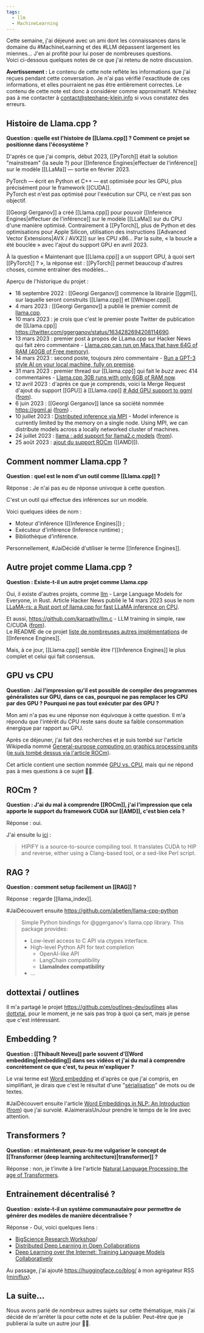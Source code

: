 ```yaml
---
tags:
  - llm
  - MachineLearning
---
```

Cette semaine, j'ai déjeuné avec un ami dont les connaissances dans le domaine du #MachineLearning et des #LLM dépassent largement les miennes... J'en ai profité pour lui poser de nombreuses questions.  
Voici ci-dessous quelques notes de ce que j'ai retenu de notre discussion.

**Avertissement :** Le contenu de cette note reflète les informations que j'ai reçues pendant cette conversation. Je n'ai pas vérifié l'exactitude de ces informations, et elles pourraient ne pas être entièrement correctes. Le contenu de cette note est donc à considérer comme approximatif. N'hésitez pas à me contacter à <contact@stephane-klein.info> si vous constatez des erreurs.

## Histoire de Llama.cpp ?

**Question : quelle est l'histoire de [[Llama.cpp]] ? Comment ce projet se positionne dans l'écosystème ?**

D'après ce que j'ai compris, début 2023, [[PyTorch]] était la solution "mainstream" (la seule ?) pour [[Inference Engines|effectuer de l'inférence]] sur le modèle [[LLaMa]] — sortie en février 2023.  

PyTorch — écrit en Python et C++ — est optimisée pour les GPU, plus précisément pour le framework [[CUDA]].  
PyTorch est n'est pas optimisé pour l'exécution sur CPU, ce n'est pas son objectif.

[[Georgi Gerganov]] a créé [[Llama.cpp]] pour pouvoir [[Inference Engines|effectuer de l'inférence]] sur le modèle [[LLaMa]] sur du CPU d'une manière optimisé. Contrairement à [[PyTorch]], plus de Python et des optimisations pour Apple Silicon, utilisation des instructions [[Advanced Vector Extensions|AVX / AVX2]] sur les CPU x86…
Par la suite, « la boucle a été bouclée » avec l'ajout du support GPU en avril 2023.

À la question « Maintenant que [[Llama.cpp]] a un support GPU, à quoi sert [[PyTorch]] ? », la réponse est : [[PyTorch]] permet beaucoup d'autres choses, comme entraîner des modèles…

Aperçu de l'historique du projet :

- 18 septembre 2022 : [[Georgi Gerganov]] commence la librairie [[ggml]], sur laquelle seront construits [[Llama.cpp]] et [[Whisper.cpp]].
- 4 mars 2023 : [[Georgi Gerganov]] a publié le premier commit de [llama.cpp](https://github.com/ggerganov/llama.cpp/graphs/contributors).
- 10 mars 2023 : je crois que c'est le premier poste Twitter de publication de [[Llama.cpp]] <https://twitter.com/ggerganov/status/1634282694208114690>.
- 13 mars 2023 : premier post à propos de LLama.cpp sur Hacker News qui fait zéro commentaire - [Llama.cpp can run on Macs that have 64G of RAM (40GB of Free memory)](https://news.ycombinator.com/item?id=35135375).
- 14 mars 2023 : second poste, toujours zéro commentaire - [Run a GPT-3 style AI on your local machine, fully on premise](https://news.ycombinator.com/item?id=35146267).
- 31 mars 2023 : premier thread sur [[Llama.cpp]] qui fait le *buzz* avec 414 commentaires - [Llama.cpp 30B runs with only 6GB of RAM now](https://news.ycombinator.com/item?id=35393284).
- 12 avril 2023 : d'après ce que je comprends, voici la Merge Request d'ajout du support [[GPU]] à [[Llama.cpp]] [# Add GPU support to ggml](https://github.com/ggerganov/llama.cpp/discussions/915) ([from](https://twitter.com/ggerganov/status/1646162608133750787)).
- 6 juin 2023 : [[Georgi Gerganov]] lance sa société nommée https://ggml.ai ([from](https://twitter.com/ggerganov/status/1666120568993730561)) .
- 10 juillet 2023 : [Distributed inference via MPI](https://github.com/ggerganov/llama.cpp/pull/2099) - Model inference is currently limited by the memory on a single node. Using MPI, we can distribute models across a locally networked cluster of machines.
- 24 juillet 2023 : [llama : add support for llama2.c models](https://github.com/ggerganov/llama.cpp/issues/2379) ([from](https://twitter.com/ggerganov/status/1683574709470875649)).
- 25 août 2023 : [ajout du support ROCm](https://github.com/ggerganov/llama.cpp/pull/1087) ([[AMD]]).

## Comment nommer Llama.cpp ?

**Question : quel est le nom d'un outil comme [[Llama.cpp]] ?**

Réponse : Je n'ai pas eu de réponse univoque à cette question.

C'est un outil qui effectue des inférences sur un modèle.

Voici quelques idées de nom :

- Moteur d'inférence ([[Inference Engines]]) ;
- Exécuteur d'inférence (Inference runtime) ;
- Bibliothèque d'inférence.

Personnellement, #JaiDécidé  d'utiliser le terme [[Inference Engines]].

## Autre projet comme Llama.cpp ?

**Question : Existe-t-il un autre projet comme Llama.cpp**

Oui, il existe d'autres projets, comme [llm](https://github.com/rustformers/llm) - Large Language Models for Everyone, in Rust. Article Hacker News publié le 14 mars 2023 sous le nom [LLaMA-rs: a Rust port of llama.cpp for fast LLaMA inference on CPU](https://news.ycombinator.com/item?id=35151173).

Et aussi, https://github.com/karpathy/llm.c - LLM training in simple, raw C/CUDA ([from](https://twitter.com/karpathy/status/1777427944971083809)).  
Le README de ce projet [liste de nombreuses autres implémentations](https://github.com/karpathy/llm.c?tab=readme-ov-file#notable-forks) de [[Inference Engines]].

Mais, à ce jour, [[Llama.cpp]] semble être l'[[Inference Engines]] le plus complet et celui qui fait consensus.

## GPU vs CPU

**Question : Jai l'impression qu'il est possible de compiler des programmes généralistes sur GPU, dans ce cas, pourquoi ne pas remplacer les CPU par des GPU ? Pourquoi ne pas tout exécuter par des GPU ?**

Mon ami n'a pas eu une réponse non équivoque à cette question. Il m'a répondu que l'intérêt du CPU reste sans doute sa faible consommation énergique par rapport au GPU.

Après ce déjeuner, j'ai fait des recherches et je suis tombé sur l'article Wikipedia nommé [General-purpose computing on graphics processing units](https://en.wikipedia.org/wiki/General-purpose_computing_on_graphics_processing_units) ([je suis tombé dessus via l'article ROCm](https://en.wikipedia.org/wiki/ROCm)).

Cet article contient une section nommée [GPU vs. CPU](https://en.wikipedia.org/wiki/General-purpose_computing_on_graphics_processing_units#GPU_vs._CPU), mais qui ne répond pas à mes questions à ce sujet 🤷‍♂️.

## ROCm ?

**Question : J'ai du mal à comprendre [[ROCm]], j'ai l'impression que cela apporte le support du framework CUDA sur [[AMD]], c'est bien cela ?**

Réponse : oui.

J'ai ensuite lu [ici](https://en.wikipedia.org/wiki/ROCm#HIPIFY) :

> HIPIFY is a source-to-source compiling tool. It translates CUDA to HIP and reverse, either using a Clang-based tool, or a sed-like Perl script. 

## RAG ?

**Question : comment setup facilement un [[RAG]] ?**

Réponse : regarde [[llama_index]].

#JaiDécouvert ensuite https://github.com/abetlen/llama-cpp-python

> Simple Python bindings for @ggerganov's llama.cpp library. This package provides:
> - Low-level access to C API via ctypes interface.
> - High-level Python API for text completion
> 	- OpenAI-like API
> 	- LangChain compatibility
> 	- **LlamaIndex compatibility**
> - ...

## dottextai / outlines

Il m'a partagé le projet https://github.com/outlines-dev/outlines alias [dottxtai](https://twitter.com/dottxtai), pour le moment, je ne sais pas trop à quoi ça sert, mais je pense que c'est intéressant.

## Embedding ?

**Question : [[Thibault Neveu]] parle souvent d'[[Word embedding|embedding]] dans ses vidéos et j'ai du mal à comprendre concrètement ce que c'est, tu peux m'expliquer ?**

Le vrai terme est [Word embedding](https://en.wikipedia.org/wiki/Word_embedding) et d'après ce que j'ai compris, en simplifiant, je dirais que c'est le résultat d'une "[sérialisation](https://fr.wikipedia.org/wiki/S%C3%A9rialisation)" de mots ou de textes.

#JaiDécouvert ensuite l'article [Word Embeddings in NLP: An Introduction](https://hunterheidenreich.com/posts/intro-to-word-embeddings/) ([from](https://www.scaleway.com/en/blog/building-a-machine-reading-comprehension-system-using-the-latest-advances-in-deep-learning-for-nlp/)) que j'ai survolé. #JaimeraisUnJour prendre le temps de le lire avec attention.

## Transformers ?

**Question : et maintenant, peux-tu me vulgariser le concept de [[Transformer (deep learning architecture)|transformer]] ?**

Réponse : non, je t'invite à lire l'article [Natural Language Processing: the age of Transformers](https://www.scaleway.com/en/blog/building-a-machine-reading-comprehension-system-using-the-latest-advances-in-deep-learning-for-nlp/).

## Entrainement décentralisé ?

**Question : existe-t-il un système communautaire pour permettre de générer des modèles de manière décentralisée ?**

Réponse - Oui, voici quelques liens :

- [BigScience Research Workshop](https://bigscience.huggingface.co)/
- [Distributed Deep Learning in Open Collaborations](https://arxiv.org/abs/2106.10207)
- [Deep Learning over the Internet: Training Language Models Collaboratively](https://huggingface.co/blog/collaborative-training)

Au passage, j'ai ajouté https://huggingface.co/blog/ à mon agrégateur RSS ([miniflux](https://github.com/miniflux/v2)).

## La suite…

Nous avons parlé de nombreux autres sujets sur cette thématique, mais j'ai décidé de m'arrêter là pour cette note et de la publier. Peut-être que je publierai la suite un autre jour 🤷‍♂️.